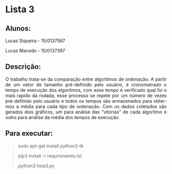 # Lista 3 
## Alunos:
Lucas Siqueira - 15/0137567

Lucas Macedo - 15/0137397

## Descrição:

<p align="justify">O trabalho trata-se da comparação entre algoritmos de ordenação.
A partir de um vetor de tamanho pré-definido pelo usuário, é cronometrado o tempo de execução dos algoritmos, 
com esse tempo é verificado qual foi o mais rapido da rodada, 
esse processo se repete por um número de vezes pré-definido pelo usuário e todos os tempos são armazenados para obter-mos a média para cada tipo de ordenação. 
Com os dados coletados são gerados dois gráficos, um para análise das "vítorias" de cada algoritmo
e outro para análise da média dos tempos de execução.</p>

## Para executar:

> sudo apt-get install python3-tk

> pip3 install -r requirements.txt

> python3 lista3.py
